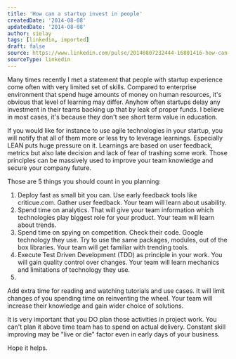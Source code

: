 ```yaml
---
title: 'How can a startup invest in people'
createdDate: '2014-08-08'
updatedDate: '2014-08-08'
author: sielay
tags: [linkedin, imported]
draft: false
source: https://www.linkedin.com/pulse/20140807232444-16801416-how-can-a-startup-invest-in-people/
sourceType: linkedin
---
```


Many times recently I met a statement that people with startup experience come often with very limited set of skills. Compared to enterprise environment that spend huge amounts of money on human resources, it's obvious that level of learning may differ. Anyhow often startups delay any investment in their teams backing up that by leak of proper funds. I believe in most cases, it's because they don't see short term value in education.

If you would like for instance to use agile technologies in your startup, you will notify that all of them more or less try to leverage learnings. Especially LEAN puts huge pressure on it. Learnings are based on user feedback, metrics but also late decision and lack of fear of trashing some work. Those principles can be massively used to improve your team knowledge and secure your company future.

Those are 5 things you should count in you planning:

 1. Deploy fast as small bit you can. Use early feedback tools like criticue.com. Gather user feedback. Your team will learn about usability.
 2. Spend time on analytics. That will give your team information which technologies play biggest role for your product. Your team will learn about trends.
 3. Spend time on spying on competition. Check their code. Google technology they use. Try to use the same packages, modules, out of the box libraries. Your team will get familiar with trending tools.
 4. Execute Test Driven Development (TDD) as principle in your work. You will gain quality control over changes. Your team will learn mechanics and limitations of technology they use.
 5.
 Add extra time for reading and watching tutorials and use cases. It will limit changes of you spending time on reinventing the wheel. Your team will increase their knowledge and gain wider choice of solutions.

It is very important that you DO plan those activities in project work. You can't plan it above time team has to spend on actual delivery. Constant skill improving may be "live or die" factor even in early days of your business.

Hope it helps.
